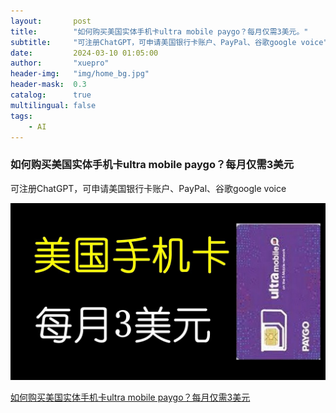 ```yaml
---
layout:       post
title:        "如何购买美国实体手机卡ultra mobile paygo？每月仅需3美元。"
subtitle:     "可注册ChatGPT，可申请美国银行卡账户、PayPal、谷歌google voice"
date:         2024-03-10 01:05:00
author:       "xuepro"
header-img:   "img/home_bg.jpg"
header-mask:  0.3
catalog:      true
multilingual: false
tags:
    - AI
--- 
```


### 如何购买美国实体手机卡ultra mobile paygo？每月仅需3美元

可注册ChatGPT，可申请美国银行卡账户、PayPal、谷歌google voice

![](../yt_imgs/ultrapaygo.jpg)

[如何购买美国实体手机卡ultra mobile paygo？每月仅需3美元](https://www.youtube.com/watch?v=5MsjrP36eTY)
